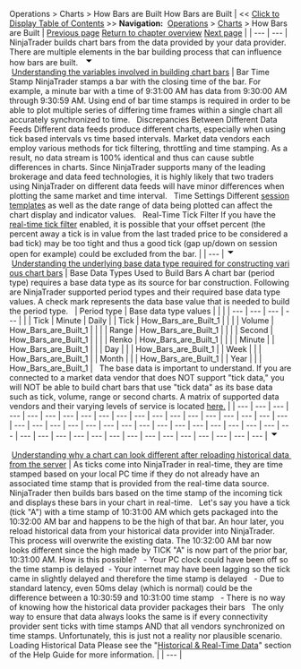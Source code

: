 ﻿
Operations > Charts > How Bars are Built
How Bars are Built
| << [Click to Display Table of Contents](how_bars_are_built.md) >> **Navigation:**     [Operations](operations-1.md) > [Charts](charts-1.md) > How Bars are Built | [Previous page](reload_historical_data-1.md) [Return to chapter overview](charts-1.md) [Next page](how_trade_executions_are_plott-1.md) |
| --- | --- |
NinjaTrader builds chart bars from the data provided by your data provider. There are multiple elements in the bar building process that can influence how bars are built.
 
![tog_minus](tog_minus-1.gif)        [Understanding the variables involved in building chart bars](javascript:HMToggle('toggle','UnderstandingTheVariablesInvolvedInBuildingChartBars','UnderstandingTheVariablesInvolvedInBuildingChartBars_ICON'))
| Bar Time Stamp  NinjaTrader stamps a bar with the closing time of the bar. For example, a minute bar with a time of 9:31:00 AM has data from 9:30:00 AM through 9:30:59 AM. Using end of bar time stamps is required in order to be able to plot multiple series of differing time frames within a single chart all accurately synchronized to time.   Discrepancies Between Different Data Feeds Different data feeds produce different charts, especially when using tick based intervals vs time based intervals. Market data vendors each employ various methods for tick filtering, throttling and time stamping. As a result, no data stream is 100% identical and thus can cause subtle differences in charts. Since NinjaTrader supports many of the leading brokerage and data feed technologies, it is highly likely that two traders using NinjaTrader on different data feeds will have minor differences when plotting the same market and time interval.   Time Settings Different [session templates](trading_hours-1.md) as well as the date range of data being plotted can affect the chart display and indicator values.   Real-Time Tick Filter If you have the [real-time tick filter](options_marketdata-1.md) enabled, it is possible that your offset percent (the percent away a tick is in value from the last traded price to be considered a bad tick) may be too tight and thus a good tick (gap up/down on session open for example) could be excluded from the bar. |
| --- |
![tog_minus](tog_minus-1.gif)        [Understanding the underlying base data type required for constructing various chart bars](javascript:HMToggle('toggle','UnderstandingTheUnderlyingBaseDataTypeRequiredForConstructingVariousChartBars','UnderstandingTheUnderlyingBaseDataTypeRequiredForConstructingVariousChartBars_ICON'))
| Base Data Types Used to Build Bars A chart bar (period type) requires a base data type as its source for bar construction. Following are NinjaTrader supported period types and their required base data type values. A check mark represents the data base value that is needed to build the period type.      | Period type | Base data type values | | | | --- | --- | --- | --- | |  | Tick | Minute | Daily | | Tick | How_Bars_are_Built_1 |  |  | | Volume | How_Bars_are_Built_1 |  |  | | Range | How_Bars_are_Built_1 |  |  | | Second | How_Bars_are_Built_1 |  |  | | Renko | How_Bars_are_Built_1 |  |  | | Minute |  | How_Bars_are_Built_1 |  | | Day |  |  | How_Bars_are_Built_1 | | Week |  |  | How_Bars_are_Built_1 | | Month |  |  | How_Bars_are_Built_1 | | Year |  |  | How_Bars_are_Built_1 |      The base data is important to understand. If you are connected to a market data vendor that does NOT support "tick data," you will NOT be able to build chart bars that use "tick data" as its base data such as tick, volume, range or second charts. A matrix of supported data vendors and their varying levels of service is located [here.](data_by_provider-1.md) |
| --- | --- | --- | --- | --- | --- | --- | --- | --- | --- | --- | --- | --- | --- | --- | --- | --- | --- | --- | --- | --- | --- | --- | --- | --- | --- | --- | --- | --- | --- | --- | --- | --- | --- | --- | --- | --- | --- | --- | --- | --- | --- | --- | --- | --- | --- | --- | --- | --- |
![tog_minus](tog_minus-1.gif)        [Understanding why a chart can look different after reloading historical data from the server](javascript:HMToggle('toggle','UnderstandingWhyAChartCanLookDifferentAfterReloadingHistoricalDataFromTheServer','UnderstandingWhyAChartCanLookDifferentAfterReloadingHistoricalDataFromTheServer_ICON'))
| As ticks come into NinjaTrader in real-time, they are time stamped based on your local PC time if they do not already have an associated time stamp that is provided from the real-time data source. NinjaTrader then builds bars based on the time stamp of the incoming tick and displays these bars in your chart in real-time.   Let's say you have a tick (tick "A") with a time stamp of 10:31:00 AM which gets packaged into the 10:32:00 AM bar and happens to be the high of that bar. An hour later, you reload historical data from your historical data provider into NinjaTrader. This process will overwrite the existing data. The 10:32:00 AM bar now looks different since the high made by TICK "A" is now part of the prior bar, 10:31:00 AM. How is this possible?   - Your PC clock could have been off so the time stamp is delayed  - Your internet may have been lagging so the tick came in slightly delayed and therefore the time stamp is delayed   - Due to standard latency, even 50ms delay (which is normal) could be the difference between a 10:30:59 and 10:31:00 time stamp   - There is no way of knowing how the historical data provider packages their bars   The only way to ensure that data always looks the same is if every connectivity provider sent ticks with time stamps AND that all vendors synchronized on time stamps. Unfortunately, this is just not a reality nor plausible scenario.   Loading Historical Data Please see the "[Historical & Real-Time Data](data_by_provider-1.md)" section of the Help Guide for more information. |
| --- |
